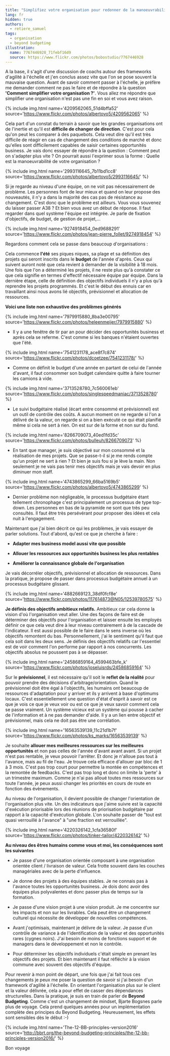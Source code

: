 ```yaml
---
title: "Simplifiez votre organisation pour redonner de la manoeuvrabilité"
lang: fr
hidden: true
authors:
  - retiere_samuel
tags:
  - organisation
  - beyond budgeting
illustration:
  name: 7767446928_71febf16d9
  source: https://www.flickr.com/photos/bobostudio/7767446928
---
```



A la base, il s'agit d'une discussion de coachs autour des frameworks d'agilité à l'échelle et j'en conclus assez vite que l'on se pose souvent la mauvaise question. Avant de savoir comment passer à l'échelle, je préfère me demander comment ne pas le faire et de répondre à la question **'Comment simplifier votre organisation ?'**. Vous allez me répondre que simplifier une organisation n'est pas une fin en soi et vous avez raison.

{% include img.html
    name='4209562065_51d4bffa52'
    source='https://www.flickr.com/photos/albertovo5/4209562065'
%}

Cela part d'un constat du terrain à savoir que les grandes organisations ont de l'inertie et qu'il est **difficile de changer de direction**. C'est pour cela qu'on peut les comparer à des paquebots. Cela veut dire qu'il est très difficile de réagir en cas de changement des conditions de marché et donc qu'elles sont difficilement capables de saisir certaines opportunités business. Je vais donc essayer de répondre à la question : Comment peut on s'adapter plus vite ? On pourrait aussi l'exprimer sous la forme : Quelle est la manoeuvrabilité de votre organisation ?

{% include img.html
    name='2993116645_7b11bd1cc8'
    source='https://www.flickr.com/photos/albertovo5/2993116645/'
%}

Si je regarde au niveau d'une équipe, on ne voit pas nécessairement de problème. Les personnes font de leur mieux et quand on leur propose des nouveautés, il n'y a dans la majorité des cas pas de résistance au changement. C'est donc que le problème est ailleurs. Vous vous souvenez du laisser passer A38 ? Et bien vous avez un début de réponse. Il faut regarder dans quel système l'équipe est intégrée. Je parle de fixation d'objectifs, de budget, de gestion de projet,...

{% include img.html
    name='9274918454_0ed9688291'
    source='https://www.flickr.com/photos/jean-pierre_follet/9274918454'
%}

Regardons comment cela se passe dans beaucoup d'organisations :

Cela commence **l'été** ses piques niques, sa plage et sa définition des projets qui seront inscrits dans le **budget** de l'année d'après. Ceux qui suivent auront noté que cela revient à demander de la visibilité à 18 mois. Une fois que l'on a déterminé les projets, il ne reste plus qu'à constater ce que cela signifie en termes d'effectif nécessaire équipe par équipe. Dans la dernière étape, celle de définition des objectifs individuels il n'y a plus qu'à reprendre les projets programmés. Et c'est le début des ennuis car en travaillant ainsi nous avons lié objectifs, prévisionnel et allocation de ressources.

**Voici une liste non exhaustive des problèmes générés**

{% include img.html
    name='7979915880_8ba3e00795'
    source='https://www.flickr.com/photos/heleenmeijer/7979915880'
%}

- Il y a une fenêtre de tir par an pour décider des opportunités business et après cela se referme. C'est comme si les banques n'étaient ouvertes que l'été.

{% include img.html
    name='7541231178_ace8f7c874'
    source='https://www.flickr.com/photos/dcoetzee/7541231178/'
%}

- Comme on définit le budget d'une année en partant de celui de l'année d'avant, il faut consommer son budget calendaire quitte à faire tourner les camions à vide.

{% include img.html
    name='3713528780_7c560061eb'
    source='https://www.flickr.com/photos/singlespeedmaniac/3713528780'
%}

- Le suivi budgétaire réalisé (écart entre consommé et prévisionnel) est un outil de contrôle des coûts. A aucun moment on ne regarde si l'on a délivré de la valeur, on regarde si on a bien exécuté ce qui était planifié même si cela ne sert à rien. On est sur de la forme et non sur du fond.

{% include img.html
    name='8266709073_40ed1fd35c'
    source='https://www.flickr.com/photos/bulleuh/8266709073'
%}

- En tant que manager, je suis objectivé sur mon consommé et la réalisation de mes projets. Que se passe-t-il si je me rends compte qu'un projet ne sert à rien ? Et bien je suis fou si je lève la main. Non seulement je ne vais pas tenir mes objectifs mais je vais devoir en plus diminuer mon staff.

{% include img.html
    name='4743865299_66ba5169b5'
    source='https://www.flickr.com/photos/albertovo5/4743865299'
%}

- Dernier problème non négligeable, le processus budgétaire étant tellement chronophage c'est principalement un processus de type top-down. Les personnes en bas de la pyramide ne sont que très peu consultés. Il faut être très persévérant pour proposer des idées et cela nuit à l'engagement.

Maintenant que j'ai bien décrit ce qui les problèmes, je vais essayer de parler solutions. Tout d'abord, qu'est ce que je cherche à faire :

- **Adapter mes business model aussi vite que possible**

- **Allouer les ressources aux opportunités business les plus rentables**

- **Améliorer la connaissance globale de l'organisation**

Je vais décorréler objectifs, prévisionnel et allocation de ressources. Dans la pratique, je propose de passer dans processus budgétaire annuel à un processus budgétaire glissant.

{% include img.html
    name='4882669123_38df0fcf8e'
    source='https://www.flickr.com/photos/117614873@N05/12539780575'
%}

**Je définis des objectifs ambitieux relatifs.** Ambitieux car cela donne la vision d'où l'organisation veut aller. Une des façons de faire est de déterminer des objectifs pour l'organisation et laisser ensuite les employés définir ce que cela veut dire à leur niveau contrairement à de la cascade de l'indicateur. Il est aussi possible de le faire dans le sens inverse où les objectifs remontent du bas. Personnellement, j'ai le sentiment qu'il faut que cela soit dans les deux sens. Je définis des objectifs relatifs car l'essentiel est de voir comment l'on performe par rapport à nos concurrents. Les objectifs absolus ne poussent pas à se dépasser.

{% include img.html
    name='24586859164_4599463bfe_k'
    source='https://www.flickr.com/photos/joseluisrds/24586859164'
%}

Sur le **prévisionnel**, il est nécessaire qu'il soit le **reflet de la réalité** pour pouvoir prendre des décisions d'arbitrage/orientation. Quand le prévisionnel doit être égal à l'objectifs, les humains ont beaucoup de ressources d'adaptation pour y arriver et ils y arrivent à base d'optimums locaux. C'est essentiellement une question d'état d'esprit à savoir est ce que je vois ce que je veux voir ou est ce que je veux savoir comment cela se passe vraiment. Un système vicieux est un système qui pousse à cacher de l'information et à ne pas demander d'aide. Il y a un lien entre objectif et prévisionnel, mais cela ne doit pas être une corrélation.

{% include img.html
    name='16563539139_11c21d1b7f'
    source='https://www.flickr.com/photos/ks_marks/16563539139'
%}

Je souhaite **allouer mes meilleures ressources sur les meilleures opportunités** et non pas celles de l'année d'avant avant avant. Si un projet n'est pas rentable, je veux pouvoir l'arrêter. Et donc je n'alloue pas tout à l'avance, mais au fil de l'eau. Je trouve cela efficace d'allouer par bloc de 1 à 3 mois. C'est pas trop court pour permettre la montée en compétences et la remontée de feedbacks. C'est pas trop long et donc on limite la 'perte' à un trimestre maximum. Comme je n'ai pas alloué toutes mes ressources sur toute l'année, je peux aussi changer les priorités en cours de route en fonction des évènements.

Au niveau de l'organisation, il devient possible de changer l'orientation de l'organisation plus vite. Un des indicateurs que j'aime suivre est la capacité d'exécution priorisable lors des réunions de priorisation budgétaire par rapport à la capacité d'exécution globale. L'on souhaite passer de "tout est quasi verrouillé à l'avance" à "une fraction est verrouillée".

{% include img.html
    name='4220326142_1cfa36580f'
    source='https://www.flickr.com/photos/tinker-tailor/4220326142'
%}

**Au niveau des êtres humains comme vous et moi, les conséquences sont les suivantes**

- Je passe d'une organisation orientée composant à une organisation orientée client / livraison de valeur. Cela frotte souvent dans les couches managériales avec de la perte d'influence.

- Je donne des projets à des équipes stables. Je ne connais pas à l'avance toutes les opportunités business. Je dois donc avoir des équipes plus polyvalentes et donc passer plus de temps sur la formation.

- Je passe d'une vision projet à une vision produit. Je me concentre sur les impacts et non sur les livrables. Cela peut être un changement culturel qui nécessite de développer de nouvelles compétences.

- Avant j'optimisais, maintenant je délivre de la valeur. Je passe d'un contrôle de variance à de l'identification de la valeur et des opportunités rares (cygnes noirs). J'ai besoin de moins de fonctions support et de managers dans le développement et non le contrôle.

- Pour déterminer les objectifs individuels c'était simple en prenant les objectifs des projets. Et bien maintenant il faut réfléchir à la vision commune avec souvent des objectifs d'équipe.

Pour revenir à mon point de départ, une fois que j'ai fait tous ces changements je peux me poser la question de savoir si j'ai besoin d'un framework d'agilité à l'échelle. En  orientant l'organisation plus sur le client et la valeur délivrée, cela a pour effet de casser des dépendances structurelles. Dans la pratique, je suis en train de parler de **Beyond Budgeting**. Comme c'est un changement de mindset, Bjarte Bogsnes parle plus de voyage. Cela prend quelques années pour un implémentation complète des principes du Beyond Budgeting. Heureusement, les effets sont sensibles dès le début :-)

{% include img.html
    name='The-12-BB-principles-version2016'
    source='http://bbrt.org/the-beyond-budgeting-principles/the-12-bb-principles-version2016/'
%}

Bon voyage

